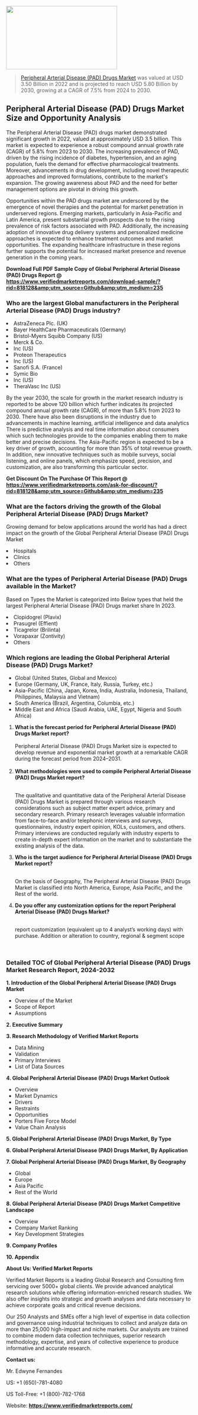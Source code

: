 <img src="https://ffe5etoiles.com/wp-content/uploads/2024/12/MST1-300x171.png" alt="" width="300" height="171" class="alignnone size-medium wp-image-20088" /><blockquote><p><p><a href="https://www.verifiedmarketreports.com/download-sample/?rid=818128&utm_source=Github&utm_medium=235" target="_blank">Peripheral Arterial Disease (PAD) Drugs Market</a> was valued at USD 3.50 Billion in 2022 and is projected to reach USD 5.80 Billion by 2030, growing at a CAGR of 7.5% from 2024 to 2030.</p></blockquote><p><h2>Peripheral Arterial Disease (PAD) Drugs Market Size and Opportunity Analysis</h2><p>The Peripheral Arterial Disease (PAD) drugs market demonstrated significant growth in 2022, valued at approximately USD 3.5 billion. This market is expected to experience a robust compound annual growth rate (CAGR) of 5.8% from 2023 to 2030. The increasing prevalence of PAD, driven by the rising incidence of diabetes, hypertension, and an aging population, fuels the demand for effective pharmacological treatments. Moreover, advancements in drug development, including novel therapeutic approaches and improved formulations, contribute to the market's expansion. The growing awareness about PAD and the need for better management options are pivotal in driving this growth.</p><p>Opportunities within the PAD drugs market are underscored by the emergence of novel therapies and the potential for market penetration in underserved regions. Emerging markets, particularly in Asia-Pacific and Latin America, present substantial growth prospects due to the rising prevalence of risk factors associated with PAD. Additionally, the increasing adoption of innovative drug delivery systems and personalized medicine approaches is expected to enhance treatment outcomes and market opportunities. The expanding healthcare infrastructure in these regions further supports the potential for increased market presence and revenue generation in the coming years.</p></p><p class=""><strong>Download Full PDF Sample Copy of Global Peripheral Arterial Disease (PAD) Drugs Report @ <a href="https://www.verifiedmarketreports.com/download-sample/?rid=818128&amp;utm_source=Github&amp;utm_medium=235" target="_blank">https://www.verifiedmarketreports.com/download-sample/?rid=818128&amp;utm_source=Github&amp;utm_medium=235</a></strong></p><h3 id="" class="">Who are the largest Global manufacturers in the Peripheral Arterial Disease (PAD) Drugs industry?</h3><p><li>AstraZeneca Plc. (UK)</li><li> Bayer HealthCare Pharmaceuticals (Germany)</li><li> Bristol-Myers Squibb Company (US)</li><li> Merck & Co.</li><li> Inc (US)</li><li> Proteon Therapeutics</li><li> Inc (US)</li><li> Sanofi S.A. (France)</li><li> Symic Bio</li><li> Inc (US)</li><li> TheraVasc Inc (US)</li></p><div class=""><div class="" dir="" data-message-author-role="" data-message-id="" data-message-model-slug=""><div class=""><div class=""><div class=""><div class="" dir="" data-message-author-role="" data-message-id="" data-message-model-slug=""><div class=""><div class=""><p>By the year 2030, the scale for growth in the market research industry is reported to be above 120 billion which further indicates its projected compound annual growth rate (CAGR), of more than 5.8% from 2023 to 2030. There have also been disruptions in the industry due to advancements in machine learning, artificial intelligence and data analytics There is predictive analysis and real time information about consumers which such technologies provide to the companies enabling them to make better and precise decisions. The Asia-Pacific region is expected to be a key driver of growth, accounting for more than 35% of total revenue growth. In addition, new innovative techniques such as mobile surveys, social listening, and online panels, which emphasize speed, precision, and customization, are also transforming this particular sector.</p><p><strong>Get Discount On The Purchase Of This Report @&nbsp; <a href="https://www.verifiedmarketreports.com/ask-for-discount/?rid=818128&amp;utm_source=Github&amp;utm_medium=235" target="_blank">https://www.verifiedmarketreports.com/ask-for-discount/?rid=818128&amp;utm_source=Github&amp;utm_medium=235</a></strong></p></div></div></div></div></div></div></div></div><h3 id="" class="">What are the factors driving the growth of the Global Peripheral Arterial Disease (PAD) Drugs Market?</h3><p id="" class="">Growing demand for below applications around the world has had a direct impact on the growth of the Global Peripheral Arterial Disease (PAD) Drugs Market</p><p id="" class=""><li>Hospitals</li><li> Clinics</li><li> Others</li></p><h3 id="" class="">What are the types of Peripheral Arterial Disease (PAD) Drugs available in the Market?</h3><p id="" class="">Based on Types the Market is categorized into Below types that held the largest Peripheral Arterial Disease (PAD) Drugs market share In 2023.</p><p id="" class=""><li>Clopidogrel (Plavix)</li><li> Prasugrel (Effient)</li><li> Ticagrelor (Brilinta)</li><li> Vorapaxar (Zontivity)</li><li> Others</li></p><h3 id="" class="">Which regions are leading the Global Peripheral Arterial Disease (PAD) Drugs Market?</h3><ul><li>Global (United States, Global and Mexico)</li><li>Europe (Germany, UK, France, Italy, Russia, Turkey, etc.)</li><li>Asia-Pacific (China, Japan, Korea, India, Australia, Indonesia, Thailand, Philippines, Malaysia and Vietnam)</li><li>South America (Brazil, Argentina, Columbia, etc.)</li><li>Middle East and Africa (Saudi Arabia, UAE, Egypt, Nigeria and South Africa)</li></ul><p><ol><li><strong>What is the forecast period for Peripheral Arterial Disease (PAD) Drugs Market report?<br /></strong><br /><span data-sheets-root="1" data-sheets-value="{&quot;1&quot;:2,&quot;2&quot;:&quot;XXXX size is expected to develop revenue and exponential market growth at a remarkable CAGR during the forecast period from 2024&ndash;2030.&quot;}" data-sheets-userformat="{&quot;2&quot;:12674,&quot;4&quot;:{&quot;1&quot;:2,&quot;2&quot;:16776960},&quot;10&quot;:2,&quot;11&quot;:0,&quot;15&quot;:&quot;Arial&quot;,&quot;16&quot;:12}">Peripheral Arterial Disease (PAD) Drugs Market size is expected to develop revenue and exponential market growth at a remarkable CAGR during the forecast period from 2024&ndash;2031.</span><br /><br /></li><li><strong>What methodologies were used to compile Peripheral Arterial Disease (PAD) Drugs Market report?<br /><br /></strong><p>The qualitative and quantitative data of the&nbsp;Peripheral Arterial Disease (PAD) Drugs Market is prepared through various research considerations such as subject matter expert advice, primary and secondary research. Primary research leverages valuable information from face-to-face and/or telephonic interviews and surveys, questionnaires, industry expert opinion, KOLs, customers, and others. Primary interviews are conducted regularly with industry experts to create in-depth expert information on the market and to substantiate the existing analysis of the data.&nbsp;</p></li><li><strong>Who is the target audience for Peripheral Arterial Disease (PAD) Drugs Market report?<br /><br /></strong><p>On the basis of Geography, The&nbsp;Peripheral Arterial Disease (PAD) Drugs Market is classified into North America, Europe, Asia Pacific, and the Rest of the world.</p></li><li><strong>Do you offer any customization options for the report Peripheral Arterial Disease (PAD) Drugs Market?<br /><br /></strong><p>report customization (equivalent up to 4 analyst&rsquo;s working days) with purchase. Addition or alteration to country, regional &amp; segment scope</p><p>&nbsp;</p></li></ol></p><h3 id="" class="">Detailed TOC of Global Peripheral Arterial Disease (PAD) Drugs Market Research Report, 2024-2032</h3><p id="" class=""><strong>1. Introduction of the Global Peripheral Arterial Disease (PAD) Drugs Market</strong></p><ul><li>Overview of the Market</li><li>Scope of Report</li><li>Assumptions</li></ul><p id="" class=""><strong>2. Executive Summary</strong></p><p id="" class=""><strong>3. Research Methodology of&nbsp;Verified Market Reports</strong></p><ul><li>Data Mining</li><li>Validation</li><li>Primary Interviews</li><li>List of Data Sources</li></ul><p id="" class=""><strong>4. Global Peripheral Arterial Disease (PAD) Drugs Market Outlook</strong></p><ul><li>Overview</li><li>Market Dynamics</li><li>Drivers</li><li>Restraints</li><li>Opportunities</li><li>Porters Five Force Model</li><li>Value Chain Analysis</li></ul><p id="" class=""><strong>5. Global Peripheral Arterial Disease (PAD) Drugs Market, By&nbsp;Type</strong></p><p id="" class=""><strong>6. Global Peripheral Arterial Disease (PAD) Drugs Market, By Application</strong></p><p id="" class=""><strong>7. Global Peripheral Arterial Disease (PAD) Drugs Market, By Geography</strong></p><ul><li>Global</li><li>Europe</li><li>Asia Pacific</li><li>Rest of the World</li></ul><p id="" class=""><strong>8. Global Peripheral Arterial Disease (PAD) Drugs Market Competitive Landscape</strong></p><ul><li>Overview</li><li>Company Market Ranking</li><li>Key Development Strategies</li></ul><p id="" class=""><strong>9. Company Profiles</strong></p><p id="" class=""><strong>10. Appendix</strong></p><p id="" class=""><strong>About Us: Verified Market Reports</strong></p><p id="" class="">Verified Market Reports is a leading Global Research and Consulting firm servicing over 5000+ global clients. We provide advanced analytical research solutions while offering information-enriched research studies. We also offer insights into strategic and growth analyses and data necessary to achieve corporate goals and critical revenue decisions.</p><p id="" class="">Our 250 Analysts and SMEs offer a high level of expertise in data collection and governance using industrial techniques to collect and analyze data on more than 25,000 high-impact and niche markets. Our analysts are trained to combine modern data collection techniques, superior research methodology, expertise, and years of collective experience to produce informative and accurate research.</p><p id="" class=""><strong>Contact us:</strong></p><p id="" class="">Mr. Edwyne Fernandes</p><p id="" class="">US: +1 (650)-781-4080</p><p id="" class="">US Toll-Free: +1 (800)-782-1768</p><p id="" class="">Website: <a target="" data-test-app-aware-link=""><strong>https://www.verifiedmarketreports.com/</strong></a></p>
